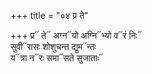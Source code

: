 +++
title = "०४ प्र ते"

+++
प्र᳓ ते᳓ अग्न᳓यो अग्नि᳓भ्यो व᳓रं निः᳓  
सुवी᳓रासः शोशुचन्त द्युम᳓न्तः  
य᳓त्रा न᳓रः समा᳓सते सुजाताः᳓